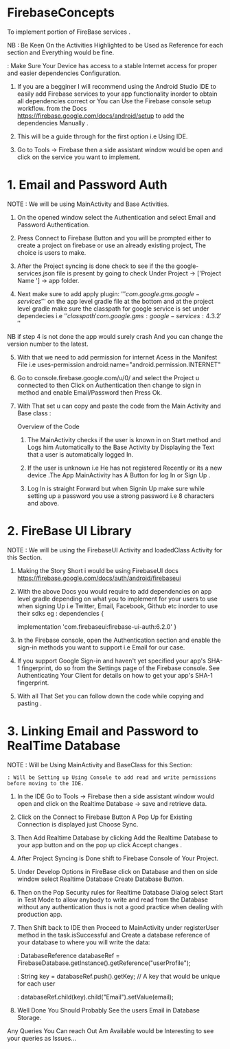 # FirebaseConcepts
To implement portion of FireBase services .

NB : Be Keen On the Activities Highlighted to be Used as Reference for each section and Everything would be fine.

   : Make Sure Your Device has access to a stable Internet access for proper and easier dependencies Configuration.

1. If you are a begginer I will recommend using the Android Studio IDE to easily add Firebase services to your app functionality inorder to obtain all dependencies correct or You can Use the Firebase console setup workflow. from the Docs https://firebase.google.com/docs/android/setup to add the dependencies Manually .

2. This will be a guide through for the first option i.e Using IDE.

3. Go to Tools -> Firebase then a side assistant window would be open and click on the service you want to implement.

# 1. Email and Password Auth
NOTE : We will be using MainActivity and Base Activities.
 
 1. On the opened window select the Authentication and select Email and Password Authentication.
 
 2. Press Connect to Firebase Button and you will be prompted either to create a project on firebase or use an already existing project, The choice is users to make.
 
 3. After the Project syncing is done check to see if the the google-services.json file is present by going to check Under Project -> ['Project Name '] -> app folder.
 
 4. Next make sure to add apply plugin: '$''com.google.gms.google-services''$' on the app level gradle file at the bottom and at the project level gradle make sure the classpath for google service is set under dependecies i.e '$' classpath 'com.google.gms:google-services:4.3.2' '$'

NB if step 4 is not done the app would surely crash And you can change the version number to the latest.
 
 5. With that we need to add permission for internet Acess in the Manifest File i.e uses-permission      android:name="android.permission.INTERNET"
 
 6. Go to console.firebase.google.com/u/0/ and select the Project u connected to then Click on Authentication then change to sign in method and enable Email/Password then Press Ok.

7. With That set u can copy and paste the code from the Main Activity and Base class :
    
    Overview of the Code
    
    1. The MainActivity checks if the user is known in on Start method and Logs him Automatically to the Base Activity by            Displaying the Text that a user is automatically logged In.
    
    2. If the user is unknown i.e He has not registered Recently or its a new device .The App MainActivity has A Button for log In or Sign Up .
    
    3. Log In is straight Forward but when Signin Up make sure while setting up a password you use a strong password i.e 8 characters and above.
    
# 2. FireBase UI Library
NOTE : We will be using the FirebaseUI Activity and loadedClass Activity for this Section.

 1. Making the Story Short i would be using FirebaseUI docs https://firebase.google.com/docs/auth/android/firebaseui
 
 2. With the above Docs you would require to add dependencies on app level gradle depending on what you to implement for your users to use when signing Up i.e Twitter, Email, Facebook, Github etc inorder to use their sdks
 eg : dependencies {
 
     implementation 'com.firebaseui:firebase-ui-auth:6.2.0'
 }
 
 3. In the Firebase console, open the Authentication section and enable the sign-in methods you want to support i.e Email for our case.
 
 4. If you support Google Sign-in and haven't yet specified your app's SHA-1 fingerprint, do so from the Settings page of the Firebase console. See Authenticating Your Client for details on how to get your app's SHA-1 fingerprint. 

5. With all That Set you can follow down the code while copying and pasting .

# 3. Linking Email and Password to RealTime Database
NOTE : Will be Using MainActivity and BaseClass for this Section:

    : Will be Setting up Using Console to add read and write permissions before moving to the IDE.
    
1. In the IDE Go to Tools -> Firebase then a side assistant window would open and click on the Realtime Database -> save and retrieve data.

2. Click on the Connect to Firebase Button  A Pop Up for Existing Connection is displayed just Choose Sync.

3. Then Add Realtime Database by clicking Add the Realtime Database to your app button and on the pop up click Accept changes .

3. After Project Syncing is Done shift to Firebase Console of Your Project. 

4. Under Develop Options in FireBase click on Database and then on side window select Realtime Database Create Database Button.

5. Then on the Pop Security rules for Realtime Database Dialog select Start in Test Mode to allow anybody to write and read from the Database without any authentication thus is not a good practice when dealing with production app.

6. Then Shift back to IDE then Proceed to MainActivity under registerUser method in the task.isSuccessful and Create a database reference of your database to where you will write the data:

      : DatabaseReference databaseRef = FirebaseDatabase.getInstance().getReference("userProfile");
    
      : String key = databaseRef.push().getKey;   // A key that would be unique for each user
    
      : databaseRef.child(key).child("Email").setValue(email);

7. Well Done You Should Probably See the users Email in Database Storage.

Any Queries You Can reach Out Am Available would be Interesting to see your queries as Issues...
